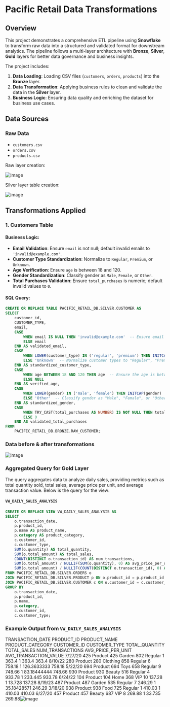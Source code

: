 # Pacific Retail Data Transformations

## Overview
This project demonstrates a comprehensive ETL pipeline using **Snowflake** to transform raw data into a structured and validated format for downstream analytics. The pipeline follows a multi-layer architecture with **Bronze**, **Silver**, **Gold** layers for better data governance and business insights.

The project includes:
1. **Data Loading**: Loading CSV files (`customers`, `orders`, `products`) into the **Bronze** layer.
2. **Data Transformation**: Applying business rules to clean and validate the data in the **Silver** layer.
3. **Business Logic**: Ensuring data quality and enriching the dataset for business use cases.

## Data Sources
### Raw Data
- `customers.csv`
- `orders.csv`
- `products.csv`

Raw layer creation:

![image](https://github.com/user-attachments/assets/394292c0-f211-4317-8875-9a79bf0ccb8d)

Silver layer table creation:

![image](https://github.com/user-attachments/assets/4d0eac12-822b-4815-93db-06a369b61f58)


## Transformations Applied
### 1. Customers Table
#### Business Logic:
- **Email Validation**: Ensure `email` is not null; default invalid emails to `'invalid@example.com'`.
- **Customer Type Standardization**: Normalize to `Regular`, `Premium`, or `Unknown`.
- **Age Verification**: Ensure `age` is between 18 and 120.
- **Gender Standardization**: Classify gender as `Male`, `Female`, or `Other`.
- **Total Purchases Validation**: Ensure `total_purchases` is numeric; default invalid values to `0`.

#### SQL Query:
```sql
CREATE OR REPLACE TABLE PACIFIC_RETAIL_DB.SILVER.CUSTOMER AS
SELECT 
    customer_id, 
    CUSTOMER_TYPE,
    email, 
    CASE 
        WHEN email IS NULL THEN 'invalid@example.com'  -- Ensure email is not null
        ELSE email 
    END AS validated_email,
    CASE 
        WHEN LOWER(customer_type) IN ('regular', 'premium') THEN INITCAP(customer_type)
        ELSE 'Unknown'  -- Normalize customer types to "Regular", "Premium", or "Unknown"
    END AS standardized_customer_type,
    CASE 
        WHEN age BETWEEN 18 AND 120 THEN age  -- Ensure the age is between 18 and 120
        ELSE NULL
    END AS verified_age,
    CASE 
        WHEN LOWER(gender) IN ('male', 'female') THEN INITCAP(gender)
        ELSE 'Other'  -- Classify gender as "Male", "Female", or "Other"
    END AS standardized_gender,
    CASE 
        WHEN TRY_CAST(total_purchases AS NUMBER) IS NOT NULL THEN total_purchases  -- Validate total purchases is numeric
        ELSE 0
    END AS validated_total_purchases
FROM 
    PACIFIC_RETAIL_DB.BRONZE.RAW_CUSTOMER;
```

### Data before & after transformations

![image](https://github.com/user-attachments/assets/f7420be1-2b17-48bf-a6be-827e2334c07c)

### Aggregated Query for Gold Layer
The query aggregates data to analyze daily sales, providing metrics such as total quantity sold, total sales, average price per unit, and average transaction value. Below is the query for the view:

#### `VW_DAILY_SALES_ANALYSIS`
```sql
CREATE OR REPLACE VIEW VW_DAILY_SALES_ANALYSIS AS
SELECT 
    o.transaction_date,
    p.product_id,
    p.name AS product_name,
    p.category AS product_category,
    c.customer_id,
    c.customer_type,
    SUM(o.quantity) AS total_quantity,
    SUM(o.total_amount) AS total_sales,
    COUNT(DISTINCT o.transaction_id) AS num_transactions,
    SUM(o.total_amount) / NULLIF(SUM(o.quantity), 0) AS avg_price_per_unit,
    SUM(o.total_amount) / NULLIF(COUNT(DISTINCT o.transaction_id), 0) AS avg_transaction_value
FROM PACIFIC_RETAIL_DB.SILVER.ORDERS o
JOIN PACIFIC_RETAIL_DB.SILVER.PRODUCT p ON o.product_id = p.product_id
JOIN PACIFIC_RETAIL_DB.SILVER.CUSTOMER c ON o.customer_id = c.customer_id
GROUP BY 
    o.transaction_date,
    p.product_id,
    p.name,
    p.category,
    c.customer_id,
    c.customer_type;
```

### Example Output from `VW_DAILY_SALES_ANALYSIS`

TRANSACTION_DATE	PRODUCT_ID	PRODUCT_NAME	PRODUCT_CATEGORY	CUSTOMER_ID	CUSTOMER_TYPE	TOTAL_QUANTITY	TOTAL_SALES	NUM_TRANSACTIONS	AVG_PRICE_PER_UNIT	AVG_TRANSACTION_VALUE
7/27/20	425	Product 425	Garden	802	Regular	1	363.4	1	363.4	363.4
8/10/22	280	Product 280	Clothing	858	Regular	6	758.18	1	126.3633333	758.18
5/22/20	694	Product 694	Toys	658	Regular	9	748.66	1	83.18444444	748.66
	930	Product 930	Beauty	516	Regular	4	933.78	1	233.445	933.78
6/24/22	104	Product 104	Home	368	VIP	10	137.28	1	13.728	137.28
8/19/23	487	Product 487	Garden	535	Regular	7	246.29	1	35.18428571	246.29
3/18/20	938	Product 938	Food	725	Regular	1	410.03	1	410.03	410.03
6/27/20	457	Product 457	Beauty	687	VIP	8	269.88	1	33.735	269.88![image](https://github.com/user-attachments/assets/4d935fcf-5fe5-48e3-9f36-00514b1facdd)


